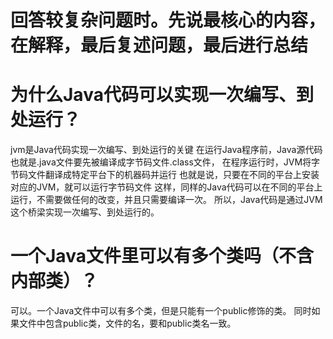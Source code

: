 # 回答较复杂问题时。先说最核心的内容，在解释，最后复述问题，最后进行总结
# 为什么Java代码可以实现一次编写、到处运行？
jvm是Java代码实现一次编写、到处运行的关键
在运行Java程序前，Java源代码也就是.java文件要先被编译成字节码文件.class文件，
在程序运行时，JVM将字节码文件翻译成特定平台下的机器码并运行
也就是说，只要在不同的平台上安装对应的JVM，就可以运行字节码文件
这样，同样的Java代码可以在不同的平台上运行，不需要做任何的改变，并且只需要编译一次。
所以，Java代码是通过JVM这个桥梁实现一次编写、到处运行的。
# 一个Java文件里可以有多个类吗（不含内部类）？
可以。一个Java文件中可以有多个类，但是只能有一个public修饰的类。
同时如果文件中包含public类，文件的名，要和public类名一致。
# 